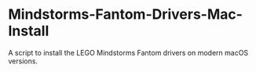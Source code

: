 # Mindstorms-Fantom-Drivers-Mac-Install
A script to install the LEGO Mindstorms Fantom drivers on modern macOS versions.
